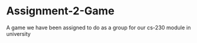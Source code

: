 # Assignment-2-Game
A game we have been assigned to do as a group for our cs-230 module in university 
